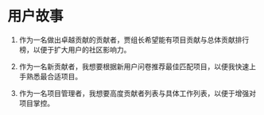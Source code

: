 # 用户故事

1. 作为一名做出卓越贡献的贡献者，贾组长希望能有项目贡献与总体贡献排行榜，以便于扩大用户的社区影响力。

2. 作为一名新贡献者，我想要根据新用户问卷推荐最佳匹配项目，以便我快速上手熟悉最合适项目。

3. 作为一名项目管理者，我想要高度贡献者列表与具体工作列表，以便于增强对项目掌控。

